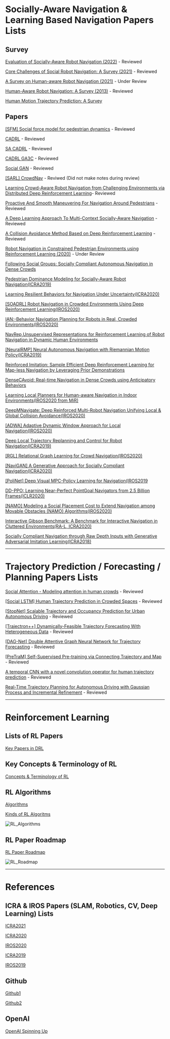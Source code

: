 # Socially-Aware Navigation & Learning Based Navigation Papers Lists
## Survey
[Evaluation of Socially-Aware Robot Navigation (2022)](https://www.frontiersin.org/articles/10.3389/frobt.2021.721317/full) - Reviewed

[Core Challenges of Social Robot Navigation: A Survey (2021)](https://arxiv.org/abs/2103.05668) - Reviewed

[A Survey on Human-aware Robot Navigation (2021)](https://arxiv.org/pdf/2106.11650.pdf) - Under Review

[Human-Aware Robot Navigation: A Survey (2013)](https://hal.archives-ouvertes.fr/hal-01684295/document) - Reviewed

[Human Motion Trajectory Prediction: A Survey](https://arxiv.org/abs/1905.06113)

## Papers

[[SFM] Social force model for pedestrian dynamics](https://arxiv.org/abs/cond-mat/9805244) - Reviewed

[CADRL](https://arxiv.org/abs/1609.07845) - Reviewed

[SA CADRL](https://arxiv.org/abs/1803.10892) - Reviewed

[CADRL GA3C](https://arxiv.org/pdf/1805.01956.pdf) - Reviewed

[Social GAN](https://arxiv.org/abs/1803.10892) - Reviewed

[[SARL] CrowdNav](https://arxiv.org/abs/1809.08835) - Reviwed (Did not make notes during review)

[Learning Crowd-Aware Robot Navigation from Challenging Environments via Distributed Deep Reinforcement Learning](https://ieeexplore.ieee.org/document/9812011)- Reviewed

[Proactive And Smooth Maneuvering For Navigation Around Pedestrians](https://ieeexplore.ieee.org/document/9812255) - Reviewed

[A Deep Learning Approach To Multi-Context Socially-Aware Navigation](https://arxiv.org/pdf/2104.10197.pdf) - Reviewed

[A Collision Avoidance Method Based on Deep Reinforcement Learning](https://www.mdpi.com/2218-6581/10/2/73) - Reviewed

[Robot Navigation in Constrained Pedestrian Environments using Reinforcement Learning (2020)](https://arxiv.org/abs/2010.08600v1) - Under Review

[Following Social Groups: Socially Compliant Autonomous Navigation in Dense Crowds](https://arxiv.org/abs/1911.12063)

[Pedestrian Dominance Modeling for Socially-Aware Robot Navigation(ICRA2019)](https://arxiv.org/abs/1810.06613)

[Learning Resilient Behaviors for Navigation Under Uncertainty(ICRA2020)](https://arxiv.org/pdf/1910.09998.pdf)

[[SOADRL] Robot Navigation in Crowded Environments Using Deep Reinforcement Learning(IROS2020)](https://ras.papercept.net/images/temp/IROS/files/0386.pdf)

[IAN:-Behavior Navigation Planning for Robots in Real, Crowded Environments(IROS2020)](https://ras.papercept.net/images/temp/IROS/files/1703.pdf)

[NavRep,Unsupervised Representations for Reinforcement Learning of Robot Navigation in Dynamic Human Environments](https://arxiv.org/pdf/2012.04406.pdf)

[[NeuralRMP] Neural Autonomous Navigation with Riemannian Motion Policy(ICRA2019)](https://arxiv.org/abs/1904.01762)

[Reinforced Imitation: Sample Efficient Deep Reinforcement Learning for Map-less Navigation by Leveraging Prior Demonstrations](https://arxiv.org/abs/1805.07095)

[DenseCAvoid: Real-time Navigation in Dense Crowds using Anticipatory Behaviors](https://arxiv.org/pdf/2002.03038.pdf)

[Learning Local Planners for Human-aware Navigation in Indoor Environments(IROS2020 from MiR)](https://ras.papercept.net/images/temp/IROS/files/0122.pdf)

[DeepMNavigate: Deep Reinforced Multi-Robot Navigation Unifying Local & Global Collision Avoidance(IROS2020)](https://arxiv.org/pdf/1910.09441.pdf)

[[ADWA] Adaptive Dynamic Window Approach for Local Navigation(IROS2020)](https://ras.papercept.net/images/temp/IROS/files/2250.pdf)

[Deep Local Trajectory Replanning and Control for Robot Navigation(ICRA2019)](https://arxiv.org/pdf/1905.05279.pdf)

[[RGL] Relational Graph Learning for Crowd Navigation(IROS2020)](https://arxiv.org/pdf/1909.13165.pdf)

[[NaviGAN] A Generative Approach for Socially Compliant Navigation(ICRA2020)](https://arxiv.org/pdf/2007.05616.pdf)

[[PoliNet] Deep Visual MPC-Policy Learning for Navigation(IROS2019](https://arxiv.org/pdf/1903.02749.pdf)

[DD-PPO: Learning Near-Perfect PointGoal Navigators from 2.5 Billion Frames(ICLR2020)](https://arxiv.org/pdf/1911.00357.pdf)

[[NAMO] Modeling a Social Placement Cost to Extend Navigation among Movable Obstacles (NAMO) Algorithms(IROS2020)](https://hal.archives-ouvertes.fr/hal-02912925/document)

[Interactive Gibson Benchmark: A Benchmark for Interactive Navigation in Cluttered Environments(RA-L, ICRA2020)](https://arxiv.org/pdf/1910.14442.pdf)

[Socially Compliant Navigation through Raw Depth Inputs with Generative Adversarial Imitation Learning(ICRA2018)](https://arxiv.org/pdf/1710.02543.pdf)

---

# Trajectory Prediction / Forecasting / Planning Papers Lists

[Social Attention - Modeling attention in human crowds](https://arxiv.org/pdf/1710.04689.pdf) - Reviewed

[[Social LSTM] Human Trajectory Prediction in Crowded Spaces](https://cvgl.stanford.edu/papers/CVPR16_Social_LSTM.pdf) - Reviewed

[[StopNet] Scalable Trajectory and Occupancy Prediction for Urban Autonomous Driving](https://arxiv.org/pdf/2206.00991.pdf) - Reviewed

[[Trajectron++] Dynamically-Feasible Trajectory Forecasting With Heterogeneous Data](https://arxiv.org/pdf/2001.03093.pdf) - Reviewed

[[DAG-Net] Double Attentive Graph Neural Network for Trajectory Forecasting](https://arxiv.org/pdf/2005.12661.pdf) - Reviewed

[[PreTraM] Self-Supervised Pre-training via Connecting Trajectory and Map](https://arxiv.org/pdf/2204.10435.pdf) - Reviewed

[A temporal CNN with a novel convolution operator for human trajectory prediction](https://arxiv.org/pdf/2007.00862.pdf) - Reviewed

[Real-Time Trajectory Planning for Autonomous Driving with Gaussian Process and Incremental Refinement](https://arxiv.org/pdf/2205.11853.pdf) - Reviewed

---

# Reinforcement Learning

## Lists of RL Papers

[Key Papers in DRL](https://spinningup.openai.com/en/latest/spinningup/keypapers.html#id106)

## Key Concepts & Terminology of RL
[Concepts & Terminology of RL](https://spinningup.openai.com/en/latest/spinningup/rl_intro.html#key-concepts-and-terminology)

## RL Algorithms
[Algorithms](https://spinningup.openai.com/en/latest/user/algorithms.html)

[Kinds of RL Algoritms](https://spinningup.openai.com/en/latest/spinningup/rl_intro2.html)

![RL_Algorithms](https://user-images.githubusercontent.com/83327791/209822670-b36975d3-0fd5-4dcd-b7b5-33ca0afed5c9.png)

## RL Paper Roadmap

[RL Paper Roadmap](https://gitmind.com/app/docs/mahfscai)

![RL_Roadmap](https://user-images.githubusercontent.com/83327791/209818467-31ee6eab-49b0-40d8-b9e4-8c00af315a2a.png)

---
# References
## ICRA & IROS Papers (SLAM, Robotics, CV, Deep Learning) Lists
[ICRA2021](https://github.com/PaoPaoRobot/ICRA2021-paper-list)

[ICRA2020](https://github.com/PaoPaoRobot/ICRA2020-paper-list)

[IROS2020](https://github.com/PaoPaoRobot/IROS2020-paper-list)

[ICRA2019](https://github.com/PaoPaoRobot/ICRA2019-paper-list)

[IROS2019](https://github.com/PaoPaoRobot/IROS2019-paper-list)

## Github
[Github1](https://github.com/PaoPaoRobot)

[Github2](https://github.com/CUN-bjy/learning-based-navigation-papers)

## OpenAI
[OpenAI Spinning Up](https://spinningup.openai.com/en/latest/)

